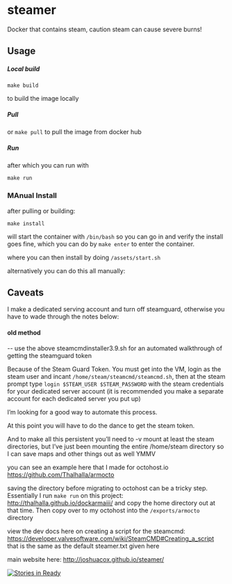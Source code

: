 # steamer
Docker that contains steam, caution steam can cause severe burns!

## Usage

##### Local build
`make build`

to build the image locally

##### Pull
or `make pull` to pull the image from docker hub

##### Run
after which you can run with

`make run`

### MAnual Install
after pulling or building:

`make install`

will start the container with `/bin/bash` so you can go in and verify
the install goes fine, which you can do by `make enter` to enter the container.

where you can then install by doing `/assets/start.sh`

alternatively you can do this all manually:

## Caveats

I make a dedicated serving account and turn off steamguard, otherwise
you have to wade through the notes below:

#### old method 

-- use the above steamcmdinstaller3.9.sh for an automated walkthrough of getting the steamguard token

Because of the Steam Guard Token. You must get into the VM, login as the steam user and incant `/home/steam/steamcmd/steamcmd.sh`,
then at the steam prompt type `login $STEAM_USER $STEAM_PASSWORD` with the steam credentials for your dedicated server account 
(it is recommended you make a separate account for each dedicated server you put up)

I’m looking for a good way to automate this process.

At this point you will have to do the dance to get the steam token.

And to make all this persistent you’ll need to -v mount at least the steam directories, but I’ve just been mounting the entire /home/steam directory so I can save maps and other things out as well YMMV

you can see an example here that I made for octohost.io
https://github.com/Thalhalla/armocto

saving the directory before migrating to octohost can be a tricky step.  Essentially I run `make run` on this project:
http://thalhalla.github.io/dockarmaiii/
and copy the home directory out at that time.  Then copy over to my octohost into the `/exports/armocto` directory

view the dev docs here on creating a script for the steamcmd:
https://developer.valvesoftware.com/wiki/SteamCMD#Creating_a_script
that is the same as the default steamer.txt given here

main website here:
http://joshuacox.github.io/steamer/


[![Stories in Ready](https://badge.waffle.io/joshuacox/steamer.png?label=ready&title=Ready)](https://waffle.io/joshuacox/steamer)
